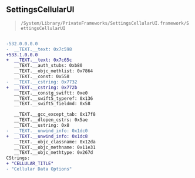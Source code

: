 ## SettingsCellularUI

> `/System/Library/PrivateFrameworks/SettingsCellularUI.framework/SettingsCellularUI`

```diff

-532.0.0.0.0
-  __TEXT.__text: 0x7c598
+533.1.0.0.0
+  __TEXT.__text: 0x7c65c
   __TEXT.__auth_stubs: 0xb80
   __TEXT.__objc_methlist: 0x7864
   __TEXT.__const: 0x558
-  __TEXT.__cstring: 0x7732
+  __TEXT.__cstring: 0x772b
   __TEXT.__constg_swiftt: 0xe0
   __TEXT.__swift5_typeref: 0x136
   __TEXT.__swift5_fieldmd: 0x58

   __TEXT.__gcc_except_tab: 0x17f8
   __TEXT.__dlopen_cstrs: 0x5ae
   __TEXT.__ustring: 0x8
-  __TEXT.__unwind_info: 0x1dc0
+  __TEXT.__unwind_info: 0x1dc8
   __TEXT.__objc_classname: 0x12da
   __TEXT.__objc_methname: 0x11e31
   __TEXT.__objc_methtype: 0x267d
CStrings:
+ "CELLULAR_TITLE"
- "Cellular Data Options"

```

